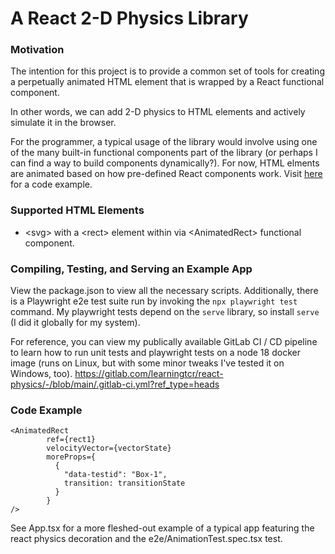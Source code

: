 # A React 2-D Physics Library

### Motivation
The intention for this project is to provide a common set of tools for creating a perpetually animated HTML element that is wrapped by a React functional component.

In other words, we can add 2-D physics to HTML elements and actively simulate it in the browser. 

For the programmer, a typical usage of the library would involve using one of the many built-in functional components part of the library (or perhaps I can find a way to build components dynamically?). For now, HTML elments are animated based on how pre-defined React components work. Visit [here](#code-example) for a code example.

### Supported HTML Elements
- \<svg\> with a \<rect\> element within via \<AnimatedRect\> functional component.

### Compiling, Testing, and Serving an Example App
View the package.json to view all the necessary scripts.
Additionally, there is a Playwright e2e test suite run by invoking the `npx playwright test` command.
My playwright tests depend on the `serve` library, so install `serve` (I did it globally for my system).

For reference, you can view my publically available GitLab CI / CD pipeline to learn how to run unit tests and playwright tests on a node 18 docker image (runs on Linux, but with some minor tweaks I've tested it on Windows, too).
https://gitlab.com/learningtcr/react-physics/-/blob/main/.gitlab-ci.yml?ref_type=heads

### Code Example
```
<AnimatedRect 
        ref={rect1} 
        velocityVector={vectorState} 
        moreProps={
          {
            "data-testid": "Box-1",
            transition: transitionState
          }
        }
/>
```
See App.tsx for a more fleshed-out example of a typical app featuring the react physics decoration and the e2e/AnimationTest.spec.tsx test.
